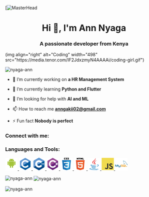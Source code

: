 [![MasterHead](https://img.freepik.com/premium-vector/word-cloud-background-concept-software-engineering-computer-programming-system-cloud-technology-development-application-management-vector-illustration_616200-4832.jpg)
<h1 align="center">Hi 👋, I'm Ann Nyaga</h1>
<h3 align="center">A passionate developer from Kenya</h3>
(img align="right" alt="Coding" width="498" src="https://media.tenor.com/IF2JdxzmyN4AAAAi/coding-girl.gif")


<p align="left"> <img src="https://komarev.com/ghpvc/?username=nyaga-ann&label=Profile%20views&color=0e75b6&style=flat" alt="nyaga-ann" /> </p>

- 🔭 I’m currently working on **a HR Management System**

- 🌱 I’m currently learning **Python and Flutter**

- 🤝 I’m looking for help with **AI and ML**

- 📫 How to reach me **anngakii02@gmail.com**

- ⚡ Fun fact **Nobody is perfect**

<h3 align="left">Connect with me:</h3>
<p align="left">
</p>

<h3 align="left">Languages and Tools:</h3>
<p align="left"> <a href="https://developer.android.com" target="_blank" rel="noreferrer"> <img src="https://raw.githubusercontent.com/devicons/devicon/master/icons/android/android-original-wordmark.svg" alt="android" width="40" height="40"/> </a> <a href="https://www.cprogramming.com/" target="_blank" rel="noreferrer"> <img src="https://raw.githubusercontent.com/devicons/devicon/master/icons/c/c-original.svg" alt="c" width="40" height="40"/> </a> <a href="https://www.w3schools.com/cpp/" target="_blank" rel="noreferrer"> <img src="https://raw.githubusercontent.com/devicons/devicon/master/icons/cplusplus/cplusplus-original.svg" alt="cplusplus" width="40" height="40"/> </a> <a href="https://www.w3schools.com/cs/" target="_blank" rel="noreferrer"> <img src="https://raw.githubusercontent.com/devicons/devicon/master/icons/csharp/csharp-original.svg" alt="csharp" width="40" height="40"/> </a> <a href="https://www.w3schools.com/css/" target="_blank" rel="noreferrer"> <img src="https://raw.githubusercontent.com/devicons/devicon/master/icons/css3/css3-original-wordmark.svg" alt="css3" width="40" height="40"/> </a> <a href="https://www.w3.org/html/" target="_blank" rel="noreferrer"> <img src="https://raw.githubusercontent.com/devicons/devicon/master/icons/html5/html5-original-wordmark.svg" alt="html5" width="40" height="40"/> </a> <a href="https://www.java.com" target="_blank" rel="noreferrer"> <img src="https://raw.githubusercontent.com/devicons/devicon/master/icons/java/java-original.svg" alt="java" width="40" height="40"/> </a> <a href="https://developer.mozilla.org/en-US/docs/Web/JavaScript" target="_blank" rel="noreferrer"> <img src="https://raw.githubusercontent.com/devicons/devicon/master/icons/javascript/javascript-original.svg" alt="javascript" width="40" height="40"/> </a> <a href="https://www.mysql.com/" target="_blank" rel="noreferrer"> <img src="https://raw.githubusercontent.com/devicons/devicon/master/icons/mysql/mysql-original-wordmark.svg" alt="mysql" width="40" height="40"/> </a> </p>

<p><img align="left" src="https://github-readme-stats.vercel.app/api/top-langs?username=nyaga-ann&show_icons=true&locale=en&layout=compact" alt="nyaga-ann" /></p>

<p>&nbsp;<img align="center" src="https://github-readme-stats.vercel.app/api?username=nyaga-ann&show_icons=true&locale=en" alt="nyaga-ann" /></p>

<p><img align="center" src="https://github-readme-streak-stats.herokuapp.com/?user=nyaga-ann&" alt="nyaga-ann" /></p>
